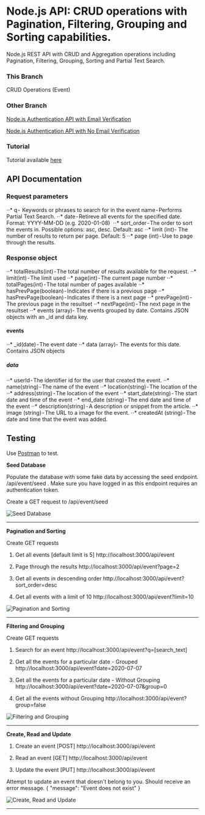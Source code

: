 # Node.js API: CRUD operations with Pagination, Filtering, Grouping and Sorting capabilities.

Node.js REST API with CRUD and Aggregation operations including Pagination, Filtering, Grouping, Sorting and Partial Text Search.

### This Branch
CRUD Operations (Event)

### Other Branch
[Node.js Authentication API with Email Verification](https://github.com/MosesEsan/mesan-nodejs-auth-crud-api)

[Node.js Authentication API with No Email Verification](https://github.com/MosesEsan/mesan-nodejs-auth-crud-api/tree/auth_no_verification)

### Tutorial
Tutorial available [here](https://medium.com/better-programming/node-js-api-add-crud-operations-with-pagination-filtering-grouping-and-sorting-capabilities-55375ad0b774)

## API Documentation

### Request parameters

⋅⋅* q -  Keywords or phrases to search for in the event name - Performs Partial Text Search.
⋅⋅* date - Retireve all events for the specified date. Format: YYYY-MM-DD (e.g. 2020-01-08) 
⋅⋅* sort_order - The order to sort the events in. Possible options: asc, desc. Default: asc
⋅⋅* limit (int)- The number of results to return per page. Default: 5
⋅⋅* page (int) - Use to page through the results.

### Response object
⋅⋅* totalResults(int) - The total number of results available for the request.
⋅⋅* limit(int) - The limit used
⋅⋅* page(int) - The current page number
⋅⋅* totalPages(int) - The total number of pages available
⋅⋅* hasPrevPage(boolean) - Indicates if there is a previous page
⋅⋅* hasPrevPage(boolean) - Indicates if there is a next page
⋅⋅* prevPage(int) - The previous page in the resultset
⋅⋅* nextPage(int) - The next page in the resultset
⋅⋅* events (array)- The events grouped by date. Contains JSON objects with an _id and data key.

#### events
⋅⋅* _id(date) - The event date
⋅⋅* data (array)- The events for this date. Contains JSON objects

##### data
⋅⋅* userId - The identifier id for the user that created the event.
⋅⋅* name(string) - The name of the event
⋅⋅* location(string) - The location of the
⋅⋅* address(string) - The location of the event
⋅⋅* start_date(string) - The start date and time of the event
⋅⋅* end_date (string) - The end date and time of the event
⋅⋅* description(string) - A description or snippet from the article.
⋅⋅* image (string) - The URL to a image for the event.
⋅⋅* createdAt (string) - The date and time that the event was added.

## Testing
Use <a href="https://www.getpostman.com" target="_blank">Postman</a> to test.<br/>

**Seed Database**

Populate the database with some fake data by accessing the seed endpoint. /api/event/seed . Make sure you have logged in as this endpoint requires an authentication token.

Create a GET request to /api/event/seed <br/>

![Seed Database](https://github.com/MosesEsan/mesan-nodejs-auth-crud-api/tree/crud-events/demo/event/SeedDatabase.gif "Seed Database")

----

**Pagination and Sorting**

Create GET requests

1. Get all events [default limit is 5]
http://localhost:3000/api/event

2. Page through the results
http://localhost:3000/api/event?page=2

3. Get all events in descending order
http://localhost:3000/api/event?sort_order=desc

4. Get all events with a limit of 10
http://localhost:3000/api/event?limit=10

![Pagination and Sorting](https://github.com/MosesEsan/mesan-nodejs-auth-crud-api/tree/crud-events/demo/event/PaginationAndSorting.gif "Pagination and Sorting")

----

**Filtering and Grouping**

Create GET requests

1. Search for an event
http://localhost:3000/api/event?q=[search_text]

2. Get all the events for a particular date - Grouped
http://localhost:3000/api/event?date=2020-07-07

3. Get all the events for a particular date - Without Grouping
http://localhost:3000/api/event?date=2020-07-07&group=0

4. Get all the events without Grouping
http://localhost:3000/api/event?group=false

![Filtering and Grouping](https://github.com/MosesEsan/mesan-nodejs-auth-crud-api/tree/crud-events/demo/event/FilteringandGrouping.gif "Filtering and Grouping")

----

**Create, Read and Update**

1. Create an event [POST]
http://localhost:3000/api/event

2. Read an event [GET]
http://localhost:3000/api/event

3. Update the event [PUT]
http://localhost:3000/api/event

Attempt to update an event that doesn't belong to you. Should receive an error message.
{
    "message": "Event does not exist"
}

![Create, Read and Update](https://github.com/MosesEsan/mesan-nodejs-auth-crud-api/tree/crud-events/demo/event/CreateReadUpdate.gif "Create, Read and Update")

----
